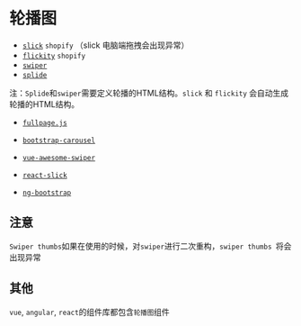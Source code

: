 # 轮播图

* [` slick `](https://github.com/javve/list.js) `shopify` （slick 电脑端拖拽会出现异常）
* [` flickity `](https://github.com/metafizzy/flickity) `shopify`
* [` swiper `](https://github.com/nolimits4web/swiper)
* [` splide `](https://github.com/Splidejs/splide)

注：` Splide `和` swiper `需要定义轮播的HTML结构。` slick ` 和 ` flickity ` 会自动生成轮播的HTML结构。

* [` fullpage.js `](https://github.com/alvarotrigo/fullPage.js)

* [` bootstrap-carousel `](https://getbootstrap.com/docs/4.3/components/carousel/)
* [` vue-awesome-swiper `](https://github.com/surmon-china/vue-awesome-swiper)
* [` react-slick `](https://github.com/akiran/react-slick)
* [` ng-bootstrap `](https://ng-bootstrap.github.io/#/components/carousel/api)

## 注意

` Swiper thumbs `如果在使用的时候，对` swiper `进行二次重构，`swiper thumbs `将会出现异常

## 其他

`vue`, `angular`, `react`的组件库都包含`轮播图`组件
